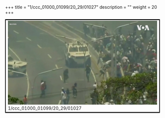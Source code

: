 +++
title = "1/ccc_01000_01099/20_29/01027"
description = ""
weight = 20
+++

<table style="border:2px solid black;max-width:800px;max-height:800px;" 
><tr><td>
<img class="center-fit-jpg"
src="/jpg_/aaa_20190430_NxaOmWaI8sI_01026.jpg">
1/ccc_01000_01099/20_29/01027
</img></td></tr></table>
